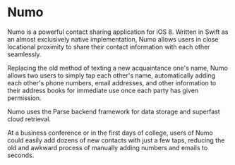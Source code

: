 # Numo

Numo is a powerful contact sharing application for iOS 8. Written in Swift as an almost exclusively native implementation, Numo allows users in close locational proximity to share their contact information with each other seamlessly.

Replacing the old method of texting a new acquaintance one's name, Numo allows two users to simply tap each other's name, automatically adding each other's phone numbers, email addresses, and other information to their address books for immediate use once each party has given permission.

Numo uses the Parse backend framework for data storage and superfast cloud retrieval.


At a business conference or in the first days of college, users of Numo could easily add dozens of new contacts with just a few taps, reducing the old and awkward process of manually adding numbers and emails to seconds.

